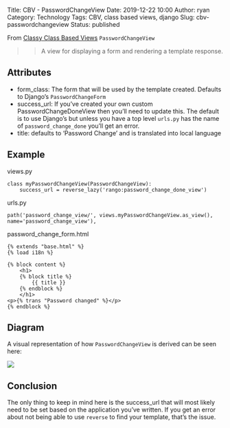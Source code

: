 Title: CBV - PasswordChangeView
Date: 2019-12-22 10:00
Author: ryan
Category: Technology
Tags: CBV, class based views, django
Slug: cbv-passwordchangeview
Status: published

From [Classy Class Based Views](http://ccbv.co.uk/projects/Django/2.2/django.contrib.auth.views/PasswordChangeView/) `PasswordChangeView`

> > A view for displaying a form and rendering a template response.

## Attributes

-   form_class: The form that will be used by the template created. Defaults to Django’s `PasswordChangeForm`
-   success_url: If you’ve created your own custom PasswordChangeDoneView then you’ll need to update this. The default is to use Django’s but unless you have a top level `urls.py` has the name of `password_change_done` you’ll get an error.
-   title: defaults to ‘Password Change’ and is translated into local language

## Example

views.py

    class myPasswordChangeView(PasswordChangeView):
        success_url = reverse_lazy('rango:password_change_done_view')

urls.py

    path('password_change_view/', views.myPasswordChangeView.as_view(), name='password_change_view'),

password_change_form.html

    {% extends "base.html" %}
    {% load i18n %}

    {% block content %}
        <h1>
        {% block title %}
            {{ title }}
        {% endblock %}
        </h1>
    <p>{% trans "Password changed" %}</p>
    {% endblock %}

## Diagram

A visual representation of how `PasswordChangeView` is derived can be seen here:

![](https://yuml.me/diagram/plain;/class/%5BPasswordContextMixin%7Bbg:white%7D%5D%5E-%5BPasswordChangeView%7Bbg:green%7D%5D,%20%5BFormView%7Bbg:lightblue%7D%5D%5E-%5BPasswordChangeView%7Bbg:green%7D%5D,%20%5BTemplateResponseMixin%7Bbg:white%7D%5D%5E-%5BFormView%7Bbg:lightblue%7D%5D,%20%5BBaseFormView%7Bbg:white%7D%5D%5E-%5BFormView%7Bbg:lightblue%7D%5D,%20%5BFormMixin%7Bbg:white%7D%5D%5E-%5BBaseFormView%7Bbg:white%7D%5D,%20%5BContextMixin%7Bbg:white%7D%5D%5E-%5BFormMixin%7Bbg:white%7D%5D,%20%5BProcessFormView%7Bbg:white%7D%5D%5E-%5BBaseFormView%7Bbg:white%7D%5D,%20%5BView%7Bbg:lightblue%7D%5D%5E-%5BProcessFormView%7Bbg:white%7D%5D.svg)

## Conclusion

The only thing to keep in mind here is the success_url that will most likely need to be set based on the application you’ve written. If you get an error about not being able to use `reverse` to find your template, that’s the issue.
